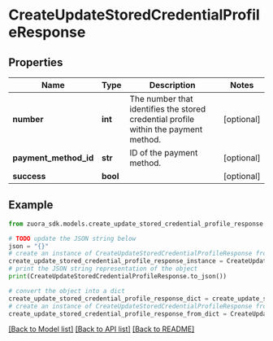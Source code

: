 # CreateUpdateStoredCredentialProfileResponse


## Properties

Name | Type | Description | Notes
------------ | ------------- | ------------- | -------------
**number** | **int** | The number that identifies the stored credential profile within the payment method. | [optional] 
**payment_method_id** | **str** | ID of the payment method.  | [optional] 
**success** | **bool** |  | [optional] 

## Example

```python
from zuora_sdk.models.create_update_stored_credential_profile_response import CreateUpdateStoredCredentialProfileResponse

# TODO update the JSON string below
json = "{}"
# create an instance of CreateUpdateStoredCredentialProfileResponse from a JSON string
create_update_stored_credential_profile_response_instance = CreateUpdateStoredCredentialProfileResponse.from_json(json)
# print the JSON string representation of the object
print(CreateUpdateStoredCredentialProfileResponse.to_json())

# convert the object into a dict
create_update_stored_credential_profile_response_dict = create_update_stored_credential_profile_response_instance.to_dict()
# create an instance of CreateUpdateStoredCredentialProfileResponse from a dict
create_update_stored_credential_profile_response_from_dict = CreateUpdateStoredCredentialProfileResponse.from_dict(create_update_stored_credential_profile_response_dict)
```
[[Back to Model list]](../README.md#documentation-for-models) [[Back to API list]](../README.md#documentation-for-api-endpoints) [[Back to README]](../README.md)


